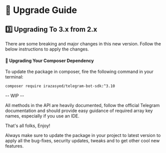 # 🔺 Upgrade Guide

## 3️⃣ Upgrading To 3.x from 2.x

There are some breaking and major changes in this new version. Follow the below instructions to apply the changes.

#### 🔄 Upgrading Your Composer Dependency

To update the package in composer, fire the following command in your terminal:

```bash
composer require irazasyed/telegram-bot-sdk:^3.10
```

-- WIP --

All methods in the API are heavily documented, follow the official Telegram documentation and should provide easy guidance of required array key names, especially if you use an IDE.

That's all folks, Enjoy!

Always make sure to update the package in your project to latest version to apply all the bug-fixes, security updates, tweaks and to get other cool new features.
